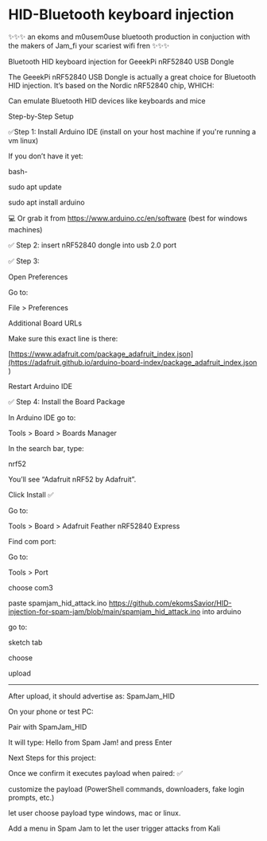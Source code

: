 # HID-Bluetooth keyboard injection

✨✨✨ an ekoms and m0usem0use bluetooth production in conjuction with the makers of Jam_fi your scariest wifi fren ✨✨✨

 Bluetooth HID keyboard injection for GeeekPi nRF52840 USB Dongle

The GeeekPi nRF52840 USB Dongle is actually a great choice for Bluetooth HID injection. It’s based on the Nordic nRF52840 chip,
WHICH:

Can emulate Bluetooth HID devices like keyboards and mice

Step-by-Step Setup

✅Step 1: Install Arduino IDE (install on your host machine if you're running a vm linux)

If you don’t have it yet:

bash-

sudo apt update

sudo apt install arduino

💻 Or grab it from https://www.arduino.cc/en/software  (best for windows machines)

✅ Step 2: insert nRF52840 dongle into usb 2.0 port 

✅ Step 3: 

Open Preferences

Go to:

File > Preferences

Additional Board URLs

Make sure this exact line is there:

[https://www.adafruit.com/package_adafruit_index.json](https://adafruit.github.io/arduino-board-index/package_adafruit_index.json
)

Restart Arduino IDE

✅ Step 4: Install the Board Package

In Arduino IDE go to:

Tools > Board > Boards Manager

In the search bar, type:

nrf52

You’ll see “Adafruit nRF52 by Adafruit”.

Click Install ✅

Go to: 

Tools > Board > Adafruit Feather nRF52840 Express

Find com port:

Go to:

Tools > Port

choose com3 

paste spamjam_hid_attack.ino https://github.com/ekomsSavior/HID-injection-for-spam-jam/blob/main/spamjam_hid_attack.ino into arduino 

go to:

sketch tab  

choose 

upload 

-----------------------------------------------

After upload, it should advertise as: SpamJam_HID

On your phone or test PC:

Pair with SpamJam_HID

It will type: Hello from Spam Jam! and press Enter

Next Steps for this project:

Once we confirm it executes payload when paired: ✅

customize the payload (PowerShell commands, downloaders, fake login prompts, etc.)

let user choose payload type windows, mac or linux.

Add a menu in Spam Jam to let the user trigger attacks from Kali 









